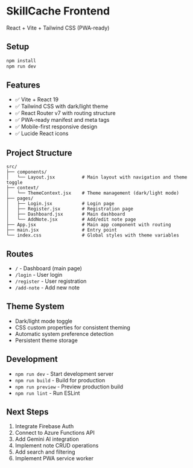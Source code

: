 # SkillCache Frontend

React + Vite + Tailwind CSS (PWA-ready)

## Setup
```bash
npm install
npm run dev
```

## Features
- ✅ Vite + React 19
- ✅ Tailwind CSS with dark/light theme
- ✅ React Router v7 with routing structure
- ✅ PWA-ready manifest and meta tags
- ✅ Mobile-first responsive design
- ✅ Lucide React icons

## Project Structure
```
src/
├── components/
│   └── Layout.jsx          # Main layout with navigation and theme toggle
├── context/
│   └── ThemeContext.jsx    # Theme management (dark/light mode)
├── pages/
│   ├── Login.jsx           # Login page
│   ├── Register.jsx        # Registration page
│   ├── Dashboard.jsx       # Main dashboard
│   └── AddNote.jsx         # Add/edit note page
├── App.jsx                 # Main app component with routing
├── main.jsx                # Entry point
└── index.css               # Global styles with theme variables
```

## Routes
- `/` - Dashboard (main page)
- `/login` - User login
- `/register` - User registration  
- `/add-note` - Add new note

## Theme System
- Dark/light mode toggle
- CSS custom properties for consistent theming
- Automatic system preference detection
- Persistent theme storage

## Development
- `npm run dev` - Start development server
- `npm run build` - Build for production
- `npm run preview` - Preview production build
- `npm run lint` - Run ESLint

## Next Steps
1. Integrate Firebase Auth
2. Connect to Azure Functions API
3. Add Gemini AI integration
4. Implement note CRUD operations
5. Add search and filtering
6. Implement PWA service worker
